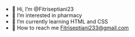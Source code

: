 - 👋 Hi, I’m @Fitriseptiani23
- 👀 I’m interested in pharmacy
- 🌱 I’m currently learning HTML and CSS
- 💞️ How to reach me Fitriseptiani233@gmail.com

<!---
Fitriseptiani23/Fitriseptiani23 is a ✨ special ✨ repository because its `README.md` (this file) appears on your GitHub profile.
You can click the Preview link to take a look at your changes.
--->
